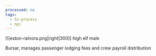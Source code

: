 ```yaml
---
processed: no
tags:
  - to-process
  - npc
---
```

![[eston-ralnora.png|right|300]]
high elf male

Bursar, manages passenger lodging fees and crew payroll distribution